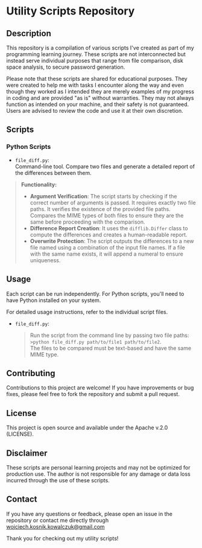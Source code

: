 # Utility Scripts Repository

## Description

This repository is a compilation of various scripts I've created as part of my programming learning journey. These scripts are not interconnected but instead serve individual purposes that range from file comparison, disk space analysis, to secure password generation.

Please note that these scripts are shared for educational purposes. They were created to help me with tasks I encounter along the way and even though they worked as I intended they are merely examples of my progress in coding and are provided "as is" without warranties. They may not always function as intended on your machine, and their safety is not guaranteed. Users are advised to review the code and use it at their own discretion.

## Scripts

### Python Scripts

- `file_diff.py`:<br>
Command-line tool. Compare two files and generate a detailed report of the differences between them.<br>
> **Functionality:**
> - **Argument Verification**: The script starts by checking if the correct number of arguments is passed. It requires exactly two file paths. It verifies the existence of the provided file paths. Compares the MIME types of both files to ensure they are the same before proceeding with the comparison.
> - **Difference Report Creation**: It uses the `difflib.Differ` class to compute the differences and creates a human-readable report.
> - **Overwrite Protection**: The script outputs the differences to a new file named using a combination of the input file names. If a file with the same name exists, it will append a numeral to ensure uniqueness.


## Usage

Each script can be run independently. For Python scripts, you'll need to have Python installed on your system.

For detailed usage instructions, refer to the individual script files.

- `file_diff.py`:<br>
  >Run the script from the command line by passing two file paths:<br> `>python file_diff.py path/to/file1 path/to/file2`.<br>
  >The files to be compared must be text-based and have the same MIME type.

## Contributing

Contributions to this project are welcome! If you have improvements or bug fixes, please feel free to fork the repository and submit a pull request.

## License

This project is open source and available under the Apache v.2.0 (LICENSE).

## Disclaimer

These scripts are personal learning projects and may not be optimized for production use. The author is not responsible for any damage or data loss incurred through the use of these scripts.

## Contact

If you have any questions or feedback, please open an issue in the repository or contact me directly through wojciech.kosnik.kowalczuk@gmail.com

Thank you for checking out my utility scripts!

